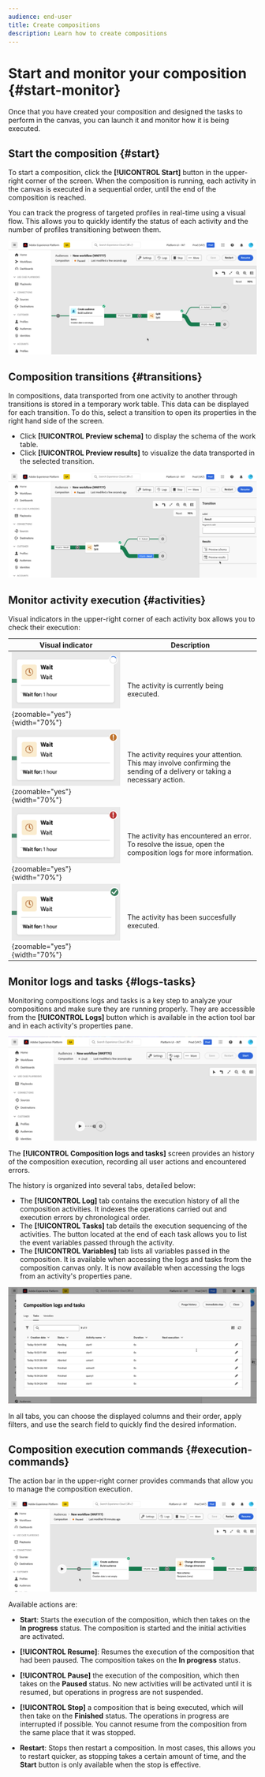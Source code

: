 ```yaml
---
audience: end-user
title: Create compositions
description: Learn how to create compositions
---
```


# Start and monitor your composition {#start-monitor}

Once that you have created your composition and designed the tasks to perform in the canvas, you can launch it and monitor how it is being executed. 

## Start the composition {#start}

To start a composition, click the **[!UICONTROL Start]** button in the upper-right corner of the screen. When the composition is running, each activity in the canvas is executed in a sequential order, until the end of the composition is reached.

You can track the progress of targeted profiles in real-time using a visual flow. This allows you to quickly identify the status of each activity and the number of profiles transitioning between them.

![](assets/composition-visual-flow.png)

## Composition transitions {#transitions}

In compositions, data transported from one activity to another through transitions is stored in a temporary work table. This data can be displayed for each transition. To do this, select a transition to open its properties in the right hand side of the screen.

* Click **[!UICONTROL Preview schema]** to display the schema of the work table.
* Click **[!UICONTROL Preview results]** to visualize the data transported in the selected transition.

![](assets/transition-preview.png)

## Monitor activity execution {#activities}

Visual indicators in the upper-right corner of each activity box allows you to check their execution:

|Visual indicator | Description | 
|-----|------------|
|![](assets/activity-status-pending.png){zoomable="yes"}{width="70%"}| The activity is currently being executed. |
|![](assets/activity-status-orange.png){zoomable="yes"}{width="70%"}| The activity requires your attention. This may involve confirming the sending of a delivery or taking a necessary action. |
|![](assets/activity-status-red.png){zoomable="yes"}{width="70%"}|The activity has encountered an error. To resolve the issue, open the composition logs for more information.|
|![](assets/activity-status-green.png){zoomable="yes"}{width="70%"}|The activity has been succesfully executed. | 

## Monitor logs and tasks {#logs-tasks}

Monitoring compositions logs and tasks is a key step to analyze your compositions and make sure they are running properly. They are accessible from the **[!UICONTROL Logs]** button which is available in the action tool bar and in each activity's properties pane.

![](assets/logs-button.png)

The **[!UICONTROL Composition logs and tasks]** screen provides an history of the composition execution, recording all user actions and encountered errors.

<!-- à confirmer, pas trouvé dans les options = The workflow history is saved for the duration specified in the workflow execution options. During this duration, all the messages are therefore saved, even after a restart. If you do not want to save the messages from a previous execution, you have to purge the history by clicking the ![](assets/delete_darkgrey-24px.png) button.-->

The history is organized into several tabs, detailed below:

* The **[!UICONTROL Log]** tab contains the execution history of all the composition activities. It indexes the operations carried out and execution errors by chronological order.
* The **[!UICONTROL Tasks]** tab details the execution sequencing of the activities. The button located at the end of each task allows you to list the event variables passed through the activity.
* The **[!UICONTROL Variables]** tab lists all variables passed in the composition. It is available when accessing the logs and tasks from the composition canvas only. It is now available when accessing the logs from an activity's properties pane.  <!-- à confirmer-->

![](assets/logs-tasks.png)

In all tabs, you can choose the displayed columns and their order, apply filters, and use the search field to quickly find the desired information.

## Composition execution commands {#execution-commands}

The action bar in the upper-right corner provides commands that allow you to manage the composition execution.

![](assets/execution-actions.png)

Available actions are:

* **Start**: Starts the execution of the composition, which then takes on the **In progress** status. The composition is started and the initial activities are activated.

* **[!UICONTROL Resume]**: Resumes the execution of the  composition that had been paused. The composition takes on the **In progress** status.

* **[!UICONTROL Pause]** the execution of the composition, which then takes on the **Paused** status. No new activities will be activated until it is resumed, but operations in progress are not suspended.

* **[!UICONTROL Stop]** a composition that is being executed, which will then take on the **Finished** status. The operations in progress are interrupted if possible. You cannot resume from the composition from the same place that it was stopped.

* **Restart**: Stops then restart a composition. In most cases, this allows you to restart quicker, as stopping takes a certain amount of time, and the **Start** button is only available when the stop is effective.
